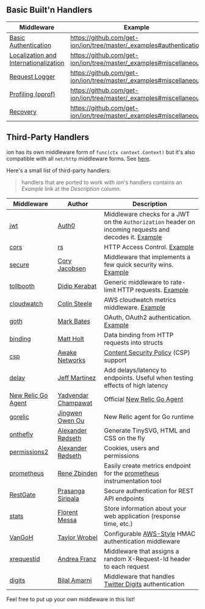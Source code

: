 Basic Built'n Handlers
------------

| Middleware | Example |
| -----------|-------------|
| [Basic Authentication](basicauth) | https://github.com/get-ion/ion/tree/master/_examples#authentication |
| [Localization and Internationalization](i18n) | https://github.com/get-ion/ion/tree/master/_examples#miscellaneous |
| [Request Logger](logger) | https://github.com/get-ion/ion/tree/master/_examples#miscellaneous |
| [Profiling (pprof)](pprof) | https://github.com/get-ion/ion/tree/master/_examples#miscellaneous |
| [Recovery](recover) | https://github.com/get-ion/ion/tree/master/_examples#miscellaneous |


Third-Party Handlers
------------

ion has its own middleware form of `func(ctx context.Context)` but it's also compatible with all `net/http` middleware forms. See [here](https://github.com/get-ion/ion/tree/master/_examples/convert-handlers).

Here's a small list of third-party handlers:

> handlers that are ported to work with _ion_'s handlers contains an _Example_ link at the _Description_ column.

| Middleware | Author | Description |
| -----------|--------|-------------|
| [jwt](https://github.com/get-ion/middleware/tree/master/jwt) | [Auth0](https://github.com/auth0) | Middleware checks for a JWT on the `Authorization` header on incoming requests and decodes it. [Example](https://github.com/get-ion/middleware/tree/master/jwt/_example) |
| [cors](https://github.com/get-ion/middleware/tree/master/cors) | [rs](https://github.com/rs) | HTTP Access Control. [Example](https://github.com/get-ion/middleware/tree/master/cors/_example) |
| [secure](https://github.com/get-ion/middleware/tree/master/secure) | [Cory Jacobsen](https://github.com/unrolled) | Middleware that implements a few quick security wins. [Example](https://github.com/get-ion/middleware/tree/master/secure/_example/main.go) |
| [tollbooth](https://github.com/get-ion/middleware/tree/master/tollboothic) | [Didip Kerabat](https://github.com/didip) | Generic middleware to rate-limit HTTP requests. [Example](https://github.com/get-ion/middleware/tree/master/tollbooth/_examples/limit-handler)|
| [cloudwatch](https://github.com/get-ion/middleware/tree/master/cloudwatch) | [Colin Steele](https://github.com/cvillecsteele) | AWS cloudwatch metrics middleware. [Example](https://github.com/get-ion/middleware/tree/master/cloudwatch/_example) |
| [goth](https://github.com/markbates/goth) | [Mark Bates](https://github.com/markbates) | OAuth, OAuth2 authentication. [Example](https://github.com/get-ion/ion/tree/master/_examples/authentication/oauth2) |
| [binding](https://github.com/mholt/binding) | [Matt Holt](https://github.com/mholt) | Data binding from HTTP requests into structs |
| [csp](https://github.com/awakenetworks/csp) | [Awake Networks](https://github.com/awakenetworks) | [Content Security Policy](https://www.w3.org/TR/CSP2/) (CSP) support |
| [delay](https://github.com/jeffbmartinez/delay) | [Jeff Martinez](https://github.com/jeffbmartinez) | Add delays/latency to endpoints. Useful when testing effects of high latency |
| [New Relic Go Agent](https://github.com/yadvendar/negroni-newrelic-go-agent) | [Yadvendar Champawat](https://github.com/yadvendar) | Official [New Relic Go Agent](https://github.com/newrelic/go-agent)  |
| [gorelic](https://github.com/jingweno/negroni-gorelic) | [Jingwen Owen Ou](https://github.com/jingweno) | New Relic agent for Go runtime |
| [onthefly](https://github.com/xyproto/onthefly) | [Alexander Rødseth](https://github.com/xyproto) | Generate TinySVG, HTML and CSS on the fly |
| [permissions2](https://github.com/xyproto/permissions2) | [Alexander Rødseth](https://github.com/xyproto) | Cookies, users and permissions |
| [prometheus](https://github.com/zbindenren/negroni-prometheus) | [Rene Zbinden](https://github.com/zbindenren) | Easily create metrics endpoint for the [prometheus](http://prometheus.io) instrumentation tool |
| [RestGate](https://github.com/pjebs/restgate) | [Prasanga Siripala](https://github.com/pjebs) | Secure authentication for REST API endpoints |
| [stats](https://github.com/thoas/stats) | [Florent Messa](https://github.com/thoas) | Store information about your web application (response time, etc.) |
| [VanGoH](https://github.com/auroratechnologies/vangoh) | [Taylor Wrobel](https://github.com/twrobel3) | Configurable [AWS-Style](http://docs.aws.amazon.com/AmazonS3/latest/dev/RESTAuthentication.html) HMAC authentication middleware |
| [xrequestid](https://github.com/pilu/xrequestid) | [Andrea Franz](https://github.com/pilu) | Middleware that assigns a random X-Request-Id header to each request |
| [digits](https://github.com/bamarni/digits) | [Bilal Amarni](https://github.com/bamarni) | Middleware that handles [Twitter Digits](https://get.digits.com/) authentication |


Feel free to put up your own middleware in this list!